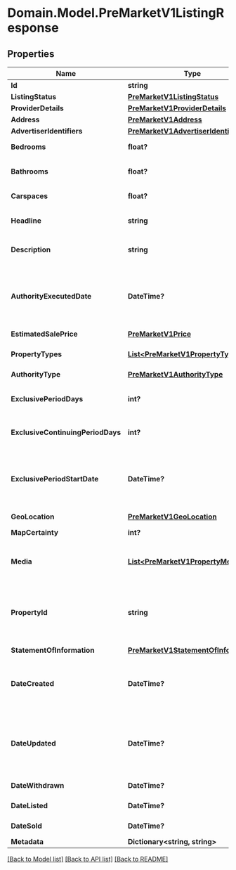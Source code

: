 # Domain.Model.PreMarketV1ListingResponse
## Properties

Name | Type | Description | Notes
------------ | ------------- | ------------- | -------------
**Id** | **string** | Pre-portal listing ID. | 
**ListingStatus** | [**PreMarketV1ListingStatus**](PreMarketV1ListingStatus.md) |  | 
**ProviderDetails** | [**PreMarketV1ProviderDetails**](PreMarketV1ProviderDetails.md) |  | [optional] 
**Address** | [**PreMarketV1Address**](PreMarketV1Address.md) |  | [optional] 
**AdvertiserIdentifiers** | [**PreMarketV1AdvertiserIdentifiers**](PreMarketV1AdvertiserIdentifiers.md) |  | [optional] 
**Bedrooms** | **float?** | Total number of bedrooms in the property | 
**Bathrooms** | **float?** | Total number of bathrooms in the property | 
**Carspaces** | **float?** | Total number of car spaces in the property. | 
**Headline** | **string** | The short description of the property provided by the advertiser | [optional] 
**Description** | **string** | The long description of the property provided by the advertiser | [optional] 
**AuthorityExecutedDate** | **DateTime?** | The date on which the authority contract was executed.  The date is compliant with the ISO 8601 and is in the UTC format, e.g. 2009-06-15T13:45:30.0000000Z. | 
**EstimatedSalePrice** | [**PreMarketV1Price**](PreMarketV1Price.md) |  | 
**PropertyTypes** | [**List&lt;PreMarketV1PropertyType&gt;**](PreMarketV1PropertyType.md) | The property types (e.g. house, apartment/unit/flat, etc.). | [optional] 
**AuthorityType** | [**PreMarketV1AuthorityType**](PreMarketV1AuthorityType.md) |  | 
**ExclusivePeriodDays** | **int?** | The time (in days) that the agent has exclusive authority to sell the property. | [optional] 
**ExclusiveContinuingPeriodDays** | **int?** | The time (in days) that exclusive authority has been extended. | [optional] 
**ExclusivePeriodStartDate** | **DateTime?** | Start date of the exclusivity period.  The date is compliant with the ISO 8601 and is in the UTC format, e.g. 2009-06-15T13:45:30.0000000Z. | [optional] 
**GeoLocation** | [**PreMarketV1GeoLocation**](PreMarketV1GeoLocation.md) |  | [optional] 
**MapCertainty** | **int?** | Map certainty of the property location. | [optional] 
**Media** | [**List&lt;PreMarketV1PropertyMedia&gt;**](PreMarketV1PropertyMedia.md) | The media associated with the property provided by the advertiser | [optional] 
**PropertyId** | **string** | The identifier which uniquely identifies the property being advertised.   This may be empty if the Address of property is poorly described | [optional] 
**StatementOfInformation** | [**PreMarketV1StatementOfInformation**](PreMarketV1StatementOfInformation.md) |  | [optional] 
**DateCreated** | **DateTime?** | The date/time the listing was created  The date is compliant with the ISO 8601 and is in the UTC format, e.g. 2009-06-15T13:45:30.0000000Z. | [optional] 
**DateUpdated** | **DateTime?** | The date/time the listing was last updated  The date is compliant with the ISO 8601 and is in the UTC format, e.g. 2009-06-15T13:45:30.0000000Z. | [optional] 
**DateWithdrawn** | **DateTime?** | The date property was withdrawn | [optional] 
**DateListed** | **DateTime?** | The date property was listed | [optional] 
**DateSold** | **DateTime?** | The date property was sold | [optional] 
**Metadata** | **Dictionary&lt;string, string&gt;** | Optional listing metadata. | [optional] 

[[Back to Model list]](../README.md#documentation-for-models) [[Back to API list]](../README.md#documentation-for-api-endpoints) [[Back to README]](../README.md)


